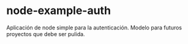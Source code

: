 # node-example-auth
Aplicación de node simple para la autenticación. Modelo para futuros proyectos que debe ser pulida.
